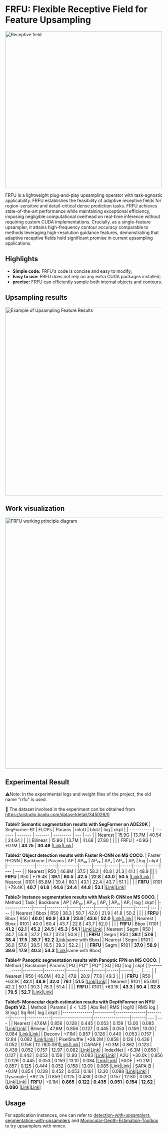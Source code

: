 # FRFU: Flexible Receptive Field for Feature Upsampling

<p align="left"><img src="/reademeImage/感受野.png" width="500" title="Receptive field"/></p>
FRFU is a lightweight plug-and-play upsampling operator with task-agnostic applicability. FRFU establishes the feasibility of adaptive receptive fields for region-sensitive and detail-critical dense prediction tasks. FRFU achieves state-of-the-art performance while maintaining exceptional efficiency, imposing negligible computational overhead on real-time inference without requiring custom CUDA implementations. Crucially, as a single-feature upsampler, it attains high-frequency contour accuracy comparable to methods leveraging high-resolution guidance features, demonstrating that adaptive receptive fields hold significant promise in current upsampling applications.


## Highlights

- **Simple code:** FRFU's code is concise and easy to modify;
- **Easy to use:** FRFU does not rely on any extra CUDA packages installed;
- **precise:** FRFU can efficiently sample both internal objects and contours.


## Upsampling results

<p align="left"><img src="/reademeImage/特征图.png" width="600" title="Example of Upsampling Feature Results"/></p>


## Work visualization

<p align="left"><img src="/reademeImage/工作原理图.png" width="800" title="FRFU working principle diagram"/></p>


## Experimental Result

:warning:Note: In the experimental logs and weight files of the project, the old name "rrfu" is used.

:file_folder: The dataset involved in the experiment can be obtained from https://aistudio.baidu.com/datasetdetail/345026/0

**Table1: Semantic segmentation results with SegFormer on ADE20K**
| SegFormer-B1 | FLOPs    | Params   | mIoU     | bIoU       |  log  | ckpt  |
| ----------- | ------- | ------- | ------- | --------- | --- | --- |
| Nearest      | 15.9G    | 13.7M    | 40.54    | 24.64      |       |       |
| Bilinear     | 15.9G    | 13.7M    | 41.68    | 27.80      |       |       |
| FRFU         | +0.9G    | +0.1M    | **43.75** | **30.46**      |[Link](https://github.com/yisi-xj/frfu/blob/main/ADE20K_segmentation/segformer_mit-b1-rrfu_160k_ade20k-512x512_log.txt)|[Link](https://github.com/yisi-code/frfu/releases/download/checkpoints/segformer_mit-b1-rrfu_160k_ade20k-512x512.pth)|

**Table2: Object detection results with Faster R-CNN on MS COCO.**
| Faster R-CNN       | Backbone | Params   | AP   | AP₅₀ | AP₇₅ | APₛ  | APₘ  | APₗ  |  log  | ckpt  |
|--------------|----------|----------|------|------|------|------|------|------| --- | --- |
| Nearest      | R50      | 46.8M    | 37.5 | 58.2 | 40.8 | 21.3 | 41.1 | 48.9 |||
| **FRFU**     | R50      | +79.4K   | **39.1** | **60.5** | **42.5** | **22.8** | **43.0** | **50.5** |[Link](https://github.com/yisi-xj/frfu/blob/main/COCO2017_detection/faster_rcnn_r50_fpn_rrfu_1x_coco.py_log.txt)|[Link](https://github.com/yisi-code/frfu/releases/download/checkpoints/faster_rcnn_r50_fpn_rrfu_1x_coco.pth)|
| Nearest      | R101     | 65.8M    | 39.4 | 60.1 | 43.1 | 22.4 | 43.7 | 51.1 |       |       |
| **FRFU**     | R101     | +79.4K   | **40.7** | **61.8** | **44.6** | **24.4** | **44.8** | **53.1** |[Link](https://github.com/yisi-xj/frfu/blob/main/COCO2017_detection/faster_rcnn_r101_fpn_rrfu_1x_coco.py_log.txt)|[Link](https://github.com/yisi-code/frfu/releases/download/checkpoints/faster_rcnn_r101_fpn_rrfu_1x_coco.pth)|

**Table3: Instance segmentation results with Mask R-CNN on MS COCO.**
| Method       | Task | Backbone | AP   | AP₅₀ | AP₇₅ | APₛ  | APₘ  | APₗ  |  log  | ckpt  |
|--------------|------|----------|------|------|------|------|------|------| --- | --- |
| Nearest      | Bbox | R50      | 38.3 | 58.7 | 42.0 | 21.9 | 41.8 | 50.2 |       |       |
| **FRFU**     | Bbox | R50      | **40.0** | **60.9** | **43.8** | **23.8** | **43.6** | **52.0** |[Link](https://github.com/yisi-xj/frfu/blob/main/COCO2017_instance/mask_rcnn_r50_fpn_rrfu_1x_coco_log.txt)|[Link](https://github.com/yisi-code/frfu/releases/download/checkpoints/mask_rcnn_r50_fpn_rrfu_1x_coco.pth)|
| Nearest      | Bbox | R101     | 40.0 | 60.4 | 43.7 | 22.8 | 43.7 | 52.0 |       |       |
| **FRFU**     | Bbox | R101     | **41.2** | **62.1** | **45.2** | **24.5** | **45.3** | **54.1** |[Link](https://github.com/yisi-xj/frfu/blob/main/COCO2017_instance/mask_rcnn_r101_fpn_rrfu_1x_coco_log.txt)|[Link](https://github.com/yisi-code/frfu/releases/download/checkpoints/mask_rcnn_r101_fpn_rrfu_1x_coco.pth)|
| Nearest      | Segm | R50      | 34.7 | 55.8 | 37.2 | 16.7 | 37.3 | 50.8 |       |       |
| **FRFU**     | Segm | R50      | **36.1** | **57.6** | **38.4** | **17.5** | **38.7** | **52.2** |[Link](https://github.com/yisi-xj/frfu/blob/main/COCO2017_instance/mask_rcnn_r50_fpn_rrfu_1x_coco_log.txt)|same with Bbox|
| Nearest      | Segm | R101     | 36.0 | 57.6 | 38.5 | 16.5 | 39.3 | 52.2 |       |       |
| **FRFU**     | Segm | R101     | **37.0** | **58.9** | **39.6** | **17.9** | **40.3** | **54.3** |[Link](https://github.com/yisi-xj/frfu/blob/main/COCO2017_instance/mask_rcnn_r101_fpn_rrfu_1x_coco_log.txt)|same with Bbox|

**Table4: Panoptic segmentation results with Panoptic FPN on MS COCO.**
| Method       | Backbone | Params   | PQ   | PQᵗʰ | PQˢᵗ | SQ   | RQ   |  log  | ckpt  |
|--------------|----------|----------|------|------|------|------|------| --- | --- |
| Nearest      | R50      | 46.0M    | 40.2 | 47.8 | 28.9 | 77.8 | 49.3 |       |       |
| **FRFU**     | R50      | +63.1K   | **42.1** | **48.9** | **32.0** | **79.1** | **51.5** |[Link](https://github.com/yisi-xj/frfu/blob/main/COCO2017_panoptic/panoptic-fpn_r50_fpn_rrfu_1x_coco_log.txt)|[Link](https://github.com/yisi-code/frfu/releases/download/checkpoints/panoptic-fpn_r50_fpn_rrfu_1x_coco.pth)|
| Nearest      | R101     | 65.0M    | 42.2 | 50.1 | 30.3 | 78.3 | 51.4 |       |       |
| **FRFU**     | R101     | +63.1K   | **43.3** | **50.4** | **32.8** | **79.5** | **52.7** |[Link](https://github.com/yisi-xj/frfu/blob/main/COCO2017_panoptic/panoptic-fpn_r101_fpn_rrfu_1x_coco_log.txt)|[Link](https://github.com/yisi-code/frfu/releases/download/checkpoints/panoptic-fpn_r101_fpn_rrfu_1x_coco.pth)|

**Table5: Monocular depth estimation results with DepthFormer on NYU Depth V2.**
| Method        | Params   | $\delta<1.25$ | Abs Rel | RMS   | log10 | RMS log | SI log | Sq Rel |  log  | ckpt  |
|---------------|----------|---------------|---------|-------|------------|--------------------|------------------|-------| --- | --- |
| Nearest       | 47.6M    | 0.856         | 0.128   | 0.445 | 0.053      | 0.159              | 13.00            | 0.085 |[Link](https://github.com/yisi-xj/frfu/blob/main/NYUv2_depth/depthformer_swint_w7_nyu_nearest_log.txt)|[Link](https://github.com/yisi-code/frfu/releases/download/checkpoints/depthformer_swint_w7_nyu_nearest.pth)|
| Bilinear      | 47.6M    | 0.856         | 0.127   | 0.445 | 0.053      | 0.159              | 13.00            | 0.084 |[Link](https://github.com/yisi-xj/frfu/blob/main/NYUv2_depth/depthformer_swint_w7_nyu_bilinear_log.txt)|[Link](https://github.com/yisi-code/frfu/releases/download/checkpoints/depthformer_swint_w7_nyu_bilinear.pth)|
| Deconv        | +7.1M    | 0.857         | 0.126   | 0.440 | 0.053      | 0.157              | 12.84            | 0.082 |[Link](https://github.com/yisi-code/frfu/blob/checkpoints/NYUv2_depth/depthformer_swint_w7_nyu_deconv_log.txt)|[Link](https://github.com/yisi-code/frfu/releases/download/checkpoints/depthformer_swint_w7_nyu_deconv.pth)|
| PixelShuffle  | +28.2M   | 0.858         | 0.126   | 0.436 | 0.052    | 0.156      | 12.78|0.081|[Link](https://github.com/yisi-code/frfu/blob/checkpoints/NYUv2_depth/depthformer_swint_w7_nyu_pixelshuffle_log.txt)|[Link](https://github.com/yisi-code/frfu/releases/download/checkpoints/depthformer_swint_w7_nyu_pixelshuffle.pth)|
| CARAFE        | +0.3M    | 0.862  | 0.123 | 0.439 | 0.052    | 0.157              | 12.97            | 0.082 |[Link](https://github.com/yisi-code/frfu/blob/checkpoints/NYUv2_depth/depthformer_swint_w7_nyu_carafe_log.txt)|[Link](https://github.com/yisi-code/frfu/releases/download/checkpoints/depthformer_swint_w7_nyu_carafe.pth)|
| IndexNet      | +6.3M    | 0.858         | 0.127   | 0.442 | 0.053      | 0.158              | 12.93            | 0.083 |[Link](https://github.com/yisi-code/frfu/blob/checkpoints/NYUv2_depth/depthformer_swint_w7_nyu_indexnet_log.txt)|[Link](https://github.com/yisi-code/frfu/releases/download/checkpoints/depthformer_swint_w7_nyu_indexnet.pth)|
| A2U           | +30.0k   | 0.856         | 0.126   | 0.445 | 0.053      | 0.159              | 13.10            | 0.084 |[Link](https://github.com/yisi-code/frfu/blob/checkpoints/NYUv2_depth/depthformer_swint_w7_nyu_a2u_log.txt)|[Link](https://github.com/yisi-code/frfu/releases/download/checkpoints/depthformer_swint_w7_nyu_a2u.pth)|
| FADE          | +0.2M    | 0.857         | 0.125   | 0.444 | 0.052    | 0.158              | 13.09            | 0.085 |[Link](https://github.com/yisi-code/frfu/blob/checkpoints/NYUv2_depth/depthformer_swint_w7_nyu_fade-nogate_log.txt)|[Link](https://github.com/yisi-code/frfu/releases/download/checkpoints/depthformer_swint_w7_nyu_fade-nogate.pth)|
| SAPA-B        | +0.1M    | 0.854         | 0.128   | 0.452 | 0.053      | 0.161              | 13.30            | 0.088 |[Link](https://github.com/yisi-code/frfu/blob/checkpoints/NYUv2_depth/depthformer_swint_w7_nyu_sapa_log.txt)|[Link](https://github.com/yisi-code/frfu/releases/download/checkpoints/depthformer_swint_w7_nyu_sapa.pth)|
| Dysample      | +92.2k   | 0.859         | 0.125   | 0.438 | 0.052    | 0.157              | 12.80            | 0.083 |[Link](https://github.com/yisi-code/frfu/blob/checkpoints/NYUv2_depth/depthformer_swint_w7_nyu_dysample-lpg4_log.txt)|[Link](https://github.com/yisi-code/frfu/releases/download/checkpoints/depthformer_swint_w7_nyu_dysample-lpg4.pth)|
| **FRFU**      | +0.1M    | **0.865**     | **0.122** | **0.435** | **0.051** | **0.154**          | **12.62**        | **0.080** |[Link](https://github.com/yisi-xj/frfu/blob/main/NYUv2_depth/depthformer_swint_w7_nyu_rrfu-0.005_log.txt)|[Link](https://github.com/yisi-code/frfu/releases/download/checkpoints/depthformer_swint_w7_nyu_rrfu.pth)|

## Usage

For application instances, one can refer to [detection-with-upsamplers](https://github.com/tiny-smart/detection-with-upsamplers), [segmentation-with-upsamplers](https://github.com/tiny-smart/segmentation-with-upsamplers) and [Monocular-Depth-Estimation-Toolbox
](https://github.com/zhyever/Monocular-Depth-Estimation-Toolbox) to try upsamplers with mmcv.

